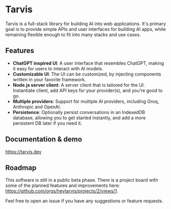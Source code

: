 # Tarvis

Tarvis is a full-stack library for building AI into web applications. It's primary goal is to provide simple
APIs and user interfaces for building AI apps, while remaining flexible enough to fit into many stacks and use cases.

## Features

- **ChatGPT inspired UI**: A user interface that resembles ChatGPT, making it easy for users to interact with AI models.
- **Customizable UI**: The UI can be customized, by injecting components written in your favorite framework.
- **Node.js server client**: A server client that is tailored for the UI. Instantiate client, add API keys for your provider(s), and you're good to go.
- **Multiple providers**: Support for multiple AI providers, including Groq, Anthropic and OpenAI.
- **Persistence**: Optionally persist conversations in an IndexedDB database, allowing you to get started instantly, and add a more persistent DB later if you need it.

## Documentation & demo

https://tarvis.dev

## Roadmap

This software is still in a public beta phase. There is a project board with
some of the planned features and improvements here: https://github.com/orgs/heytarvis/projects/2/views/1.

Feel free to open an issue if you have any suggestions or feature requests.
